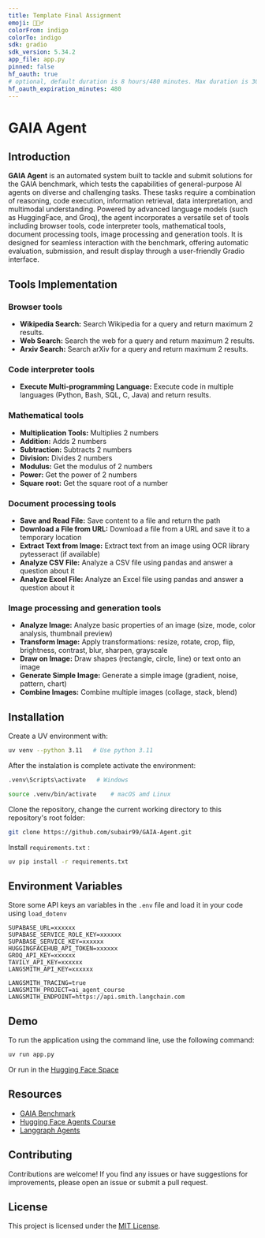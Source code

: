 ```yaml
---
title: Template Final Assignment
emoji: 🕵🏻‍♂️
colorFrom: indigo
colorTo: indigo
sdk: gradio
sdk_version: 5.34.2
app_file: app.py
pinned: false
hf_oauth: true
# optional, default duration is 8 hours/480 minutes. Max duration is 30 days/43200 minutes.
hf_oauth_expiration_minutes: 480
---
```


# **GAIA Agent**

## **Introduction**

**GAIA Agent** is an automated system built to tackle and submit solutions for the GAIA benchmark, which tests the capabilities of general-purpose AI agents on diverse and challenging tasks. These tasks require a combination of reasoning, code execution, information retrieval, data interpretation, and multimodal understanding. Powered by advanced language models (such as HuggingFace, and Groq), the agent incorporates a versatile set of tools including browser tools, code interpreter tools, mathematical tools, document processing tools, image processing and generation tools. It is designed for seamless interaction with the benchmark, offering automatic evaluation, submission, and result display through a user-friendly Gradio interface.

## **Tools Implementation**

### **Browser tools** 
- **Wikipedia Search:** Search Wikipedia for a query and return maximum 2 results.
- **Web Search:** Search the web for a query and return maximum 2 results.
- **Arxiv Search:** Search arXiv for a query and return maximum 2 results.

### **Code interpreter tools**
- **Execute Multi-programming Language:** Execute code in multiple languages (Python, Bash, SQL, C, Java) and return results.

### **Mathematical tools**
- **Multiplication Tools:** Multiplies 2 numbers 
- **Addition:** Adds 2 numbers
- **Subtraction:** Subtracts 2 numbers 
- **Division:** Divides 2 numbers 
- **Modulus:** Get the modulus of 2 numbers
- **Power:** Get the power of 2 numbers 
- **Square root:** Get the square root of a number

### **Document processing tools**
- **Save and Read File:** Save content to a file and return the path 
- **Download a File from URL:** Download a file from a URL and save it to a temporary location
- **Extract Text from Image:** Extract text from an image using OCR library pytesseract (if available)
- **Analyze CSV File:** Analyze a CSV file using pandas and answer a question about it 
- **Analyze Excel File:** Analyze an Excel file using pandas and answer a question about it

### **Image processing and generation tools**
- **Analyze Image:** Analyze basic properties of an image (size, mode, color analysis, thumbnail preview)
- **Transform Image:** Apply transformations: resize, rotate, crop, flip, brightness, contrast, blur, sharpen, grayscale
- **Draw on Image:** Draw shapes (rectangle, circle, line) or text onto an image
- **Generate Simple Image:** Generate a simple image (gradient, noise, pattern, chart)
- **Combine Images:** Combine multiple images (collage, stack, blend)


## **Installation**
Create a UV environment with:

```bash
uv venv --python 3.11   # Use python 3.11
```

After the instalation is complete activate the environment:

```bash
.venv\Scripts\activate   # Windows

source .venv/bin/activate    # macOS amd Linux
```


Clone the repository, change the current working directory to this repository's root folder:

```bash
git clone https://github.com/subair99/GAIA-Agent.git
```

Install ```requirements.txt``` :

```bash
uv pip install -r requirements.txt
```

## **Environment Variables**
Store some API keys an variables in the `.env` file and load it in your code using `load_dotenv`

```
SUPABASE_URL=xxxxxx
SUPABASE_SERVICE_ROLE_KEY=xxxxxx
SUPABASE_SERVICE_KEY=xxxxxx
HUGGINGFACEHUB_API_TOKEN=xxxxxx
GROQ_API_KEY=xxxxxx
TAVILY_API_KEY=xxxxxx
LANGSMITH_API_KEY=xxxxxx

LANGSMITH_TRACING=true
LANGSMITH_PROJECT=ai_agent_course
LANGSMITH_ENDPOINT=https://api.smith.langchain.com
```

## **Demo**
To run the application using the command line, use the following command:

```bash
uv run app.py
```

Or run in the [Hugging Face Space](https://huggingface.co/spaces/AbdulKabir/GAIA-Agen)
## **Resources**
- [GAIA Benchmark](https://huggingface.co/spaces/gaia-benchmark/leaderboard)
- [Hugging Face Agents Course](https://huggingface.co/agents-course)
- [Langgraph Agents](https://langchain-ai.github.io/langgraph/)


## **Contributing**
Contributions are welcome! If you find any issues or have suggestions for improvements, please open an issue or submit a pull request.

## **License**
This project is licensed under the [MIT License](https://mit-license.org/).